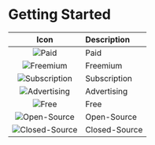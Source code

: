 # Getting Started

| Icon                                                     | Description   |
|:--------------------------------------------------------:|:--------------|
|![](~@symbols/paid.svg "Paid")                             | Paid          |
|![](~@symbolsdotdot/freemium.svg "Freemium")                     | Freemium      |
|![](/symbols/subscription.svg "Subscription")             | Subscription  |
|![](/symbols/ad.svg "Advertising")                        | Advertising   |
|![](/symbols/free.svg "Free")                             | Free          |
|![](/symbols/open.svg "Open-Source")                      | Open-Source   |
|![](/symbols/closed.svg "Closed-Source")                  | Closed-Source |
